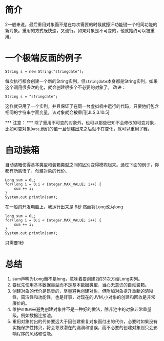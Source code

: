 # 简介
2一般来说，最后重用对象而不是在每次需要的时候就擦汗功能键一个相同功能的新对象。重用的方式既快速，又流行。如果对象是不可变的，他就始终可以被重用。

# 一个极端反面的例子
```
String s = new String("stringdate");
```
每次执行都会创建一个新的String实列，但`stringdate`本身都是String实列。如果这个调用很多次的化，就会创建很多个不必要的对象了。
改进：
```
String s = "stringdate";
```
这样就只用了一个实列，并且保证了在同一台虚拟机中运行的代码，只要他们包含相同的字符串字面变量，该对象就会被重用[JLS,3.10.5]

*** 注意： ***
除了重用不可变的对象外，也可以那些已知不会修改的可变对象，比如可变对象`Date`,他们的值一旦创建出来之后就不在变化，就可以重用了赛。

# 自动装箱
自动装箱使得基本类型和装箱类型之间的区别变得模糊起来。通过下面的例子，你都有所感悟了，创建对象的代价。
```
Long sum = 0L;
for(long i = 0;i < Integer.MAX_VALUE; i++) {
	sum += i;
}
System.out.println(sum);
```
在一般的开发电脑上，我运行出来是 9秒
然而将Long改为long

```
long sum = 0L;
for(long i = 0;i < Integer.MAX_VALUE; i++) {
	sum += i;
}
System.out.println(sum);
```
只需要1秒

# 总结
1. sum声明为Long而不是long，意味着要创建2的31次方给Long实列。
2. 要优先使用基本数据类型而不是基本数据类型，当心无意识的自动装箱。
3. 创建对象的代价是昂贵的，尽量避免创建对象，但附加对象提升重新的清晰性，简洁性和功能性，也是好事，对现在的JVM,小对象的创建和回收是非常廉价的。
4. 维护`对象池`来避免创建对象并不是一种好的做法，除非池中的对象非常重量级。例如数据连接池。
5. 重用对象付出的代价要远大于因创建重复对象而付出的代价，必要时如果没有实施保护性拷贝，将会导致潜在的漏洞和错误，而不必要的创建对象则只会影响程序的风格和性能。
